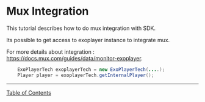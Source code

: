 # Mux Integration
This tutorial describes how to do mux integration with SDK. 

Its possible to get access to exoplayer instance to integrate mux.

For more details about integration : https://docs.mux.com/guides/data/monitor-exoplayer.

```java
    ExoPlayerTech exoplayerTech = new ExoPlayerTech(....);
    Player player = exoplayerTech.getInternalPlayer();
```



___
[Table of Contents](../index.md)<br/>
